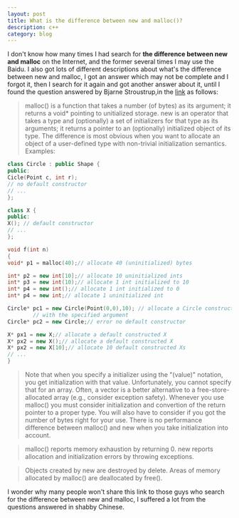 ```yaml
---
layout: post
title: What is the difference between new and malloc()?
description: c++
category: blog
---
```


I don't know how many times I had search for **the difference between new and malloc** on the Internet, and the former several times I may use the Baidu. I also got lots of different descriptions about what's the difference between new and malloc, I got an answer which may not be complete and I forgot it, then I search for it again and got another answer about it, until I found the question answered by Bjarne Stroustrup,in the [link](http://www.stroustrup.com/bs_faq2.html#malloc) as follows:

> malloc() is a function that takes a number (of bytes) as its argument; it returns a void* pointing to unitialized storage. new is an operator that takes a type and (optionally) a set of initializers for that type as its arguments; it returns a pointer to an (optionally) initialized object of its type. The difference is most obvious when you want to allocate an object of a user-defined type with non-trivial initialization semantics. Examples:

``` c++
class Circle : public Shape {
public:
Cicle(Point c, int r);
// no default constructor
// ...
};

class X {
public:
X(); // default constructor
// ...
};

void f(int n)
{
void* p1 = malloc(40);// allocate 40 (uninitialized) bytes

int* p2 = new int[10];// allocate 10 uninitialized ints
int* p3 = new int(10);// allocate 1 int initialized to 10
int* p4 = new int();// allocate 1 int initialized to 0
int* p4 = new int;// allocate 1 uninitialized int

Circle* pc1 = new Circle(Point(0,0),10); // allocate a Circle constructed
        // with the specified argument
Circle* pc2 = new Circle;// error no default constructor

X* px1 = new X;// allocate a default constructed X 
X* px2 = new X();// allocate a default constructed X 
X* px2 = new X[10];// allocate 10 default constructed Xs 
// ...
}
```
> Note that when you specify a initializer using the "(value)" notation, you get initialization with that value. Unfortunately, you cannot specify that for an array. Often, a vector is a better alternative to a free-store-allocated array (e.g., consider exception safety).
Whenever you use malloc() you must consider initialization and convertion of the return pointer to a proper type. You will also have to consider if you got the number of bytes right for your use. There is no performance difference between malloc() and new when you take initialization into account.

> malloc() reports memory exhaustion by returning 0. new reports allocation and initialization errors by throwing exceptions.

> Objects created by new are destroyed by delete. Areas of memory allocated by malloc() are deallocated by free().

I wonder why many people won't share this link to those guys who search for the difference between new and malloc, I suffered a lot from the questions answered in shabby Chinese.
